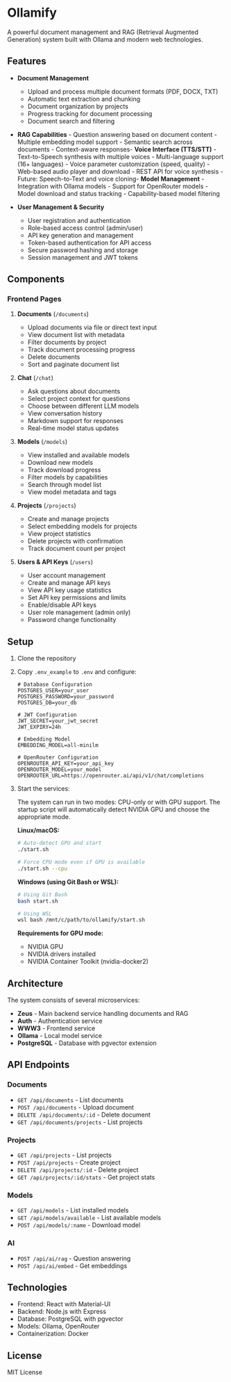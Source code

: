 # Ollamify

A powerful document management and RAG (Retrieval Augmented Generation) system built with Ollama and modern web technologies.

## Features

- **Document Management**
  - Upload and process multiple document formats (PDF, DOCX, TXT)
  - Automatic text extraction and chunking
  - Document organization by projects
  - Progress tracking for document processing
  - Document search and filtering

- **RAG Capabilities**  - Question answering based on document content  - Multiple embedding model support  - Semantic search across documents  - Context-aware responses- **Voice Interface (TTS/STT)**  - Text-to-Speech synthesis with multiple voices  - Multi-language support (16+ languages)  - Voice parameter customization (speed, quality)  - Web-based audio player and download  - REST API for voice synthesis  - Future: Speech-to-Text and voice cloning- **Model Management**  - Integration with Ollama models  - Support for OpenRouter models  - Model download and status tracking  - Capability-based model filtering

- **User Management & Security**
  - User registration and authentication
  - Role-based access control (admin/user)
  - API key generation and management
  - Token-based authentication for API access
  - Secure password hashing and storage
  - Session management and JWT tokens

## Components

### Frontend Pages

1. **Documents** (`/documents`)
   - Upload documents via file or direct text input
   - View document list with metadata
   - Filter documents by project
   - Track document processing progress
   - Delete documents
   - Sort and paginate document list

2. **Chat** (`/chat`)
   - Ask questions about documents
   - Select project context for questions
   - Choose between different LLM models
   - View conversation history
   - Markdown support for responses
   - Real-time model status updates

3. **Models** (`/models`)
   - View installed and available models
   - Download new models
   - Track download progress
   - Filter models by capabilities
   - Search through model list
   - View model metadata and tags

4. **Projects** (`/projects`)
   - Create and manage projects
   - Select embedding models for projects
   - View project statistics
   - Delete projects with confirmation
   - Track document count per project

5. **Users & API Keys** (`/users`)
   - User account management
   - Create and manage API keys
   - View API key usage statistics
   - Set API key permissions and limits
   - Enable/disable API keys
   - User role management (admin only)
   - Password change functionality

## Setup

1. Clone the repository
2. Copy `.env_example` to `.env` and configure:
   ```
   # Database Configuration
   POSTGRES_USER=your_user
   POSTGRES_PASSWORD=your_password
   POSTGRES_DB=your_db

   # JWT Configuration
   JWT_SECRET=your_jwt_secret
   JWT_EXPIRY=24h

   # Embedding Model
   EMBEDDING_MODEL=all-minilm

   # OpenRouter Configuration
   OPENROUTER_API_KEY=your_api_key
   OPENROUTER_MODEL=your_model
   OPENROUTER_URL=https://openrouter.ai/api/v1/chat/completions
   ```

3. Start the services:

   The system can run in two modes: CPU-only or with GPU support. The startup script will automatically detect NVIDIA GPU and choose the appropriate mode.

   **Linux/macOS:**
   ```bash
   # Auto-detect GPU and start
   ./start.sh

   # Force CPU mode even if GPU is available
   ./start.sh --cpu
   ```

   **Windows (using Git Bash or WSL):**
   ```bash
   # Using Git Bash
   bash start.sh

   # Using WSL
   wsl bash /mnt/c/path/to/ollamify/start.sh
   ```

   **Requirements for GPU mode:**
   - NVIDIA GPU
   - NVIDIA drivers installed
   - NVIDIA Container Toolkit (nvidia-docker2)

## Architecture

The system consists of several microservices:

- **Zeus** - Main backend service handling documents and RAG
- **Auth** - Authentication service
- **WWW3** - Frontend service
- **Ollama** - Local model service
- **PostgreSQL** - Database with pgvector extension

## API Endpoints

### Documents
- `GET /api/documents` - List documents
- `POST /api/documents` - Upload document
- `DELETE /api/documents/:id` - Delete document
- `GET /api/documents/projects` - List projects

### Projects
- `GET /api/projects` - List projects
- `POST /api/projects` - Create project
- `DELETE /api/projects/:id` - Delete project
- `GET /api/projects/:id/stats` - Get project stats

### Models
- `GET /api/models` - List installed models
- `GET /api/models/available` - List available models
- `POST /api/models/:name` - Download model

### AI
- `POST /api/ai/rag` - Question answering
- `POST /api/ai/embed` - Get embeddings

## Technologies

- Frontend: React with Material-UI
- Backend: Node.js with Express
- Database: PostgreSQL with pgvector
- Models: Ollama, OpenRouter
- Containerization: Docker

## License

MIT License

